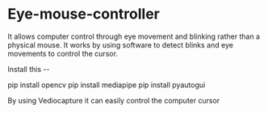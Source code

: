 # Eye-mouse-controller
It allows computer control through eye movement and blinking rather than a physical mouse. It works by using software to detect blinks and eye movements to control the cursor.

Install this --

pip install opencv
pip install mediapipe
pip install pyautogui

By using Vediocapture it can easily control the computer cursor
